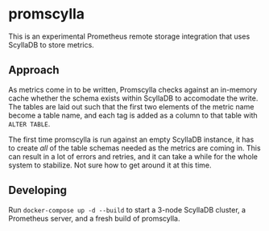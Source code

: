 promscylla
==========

This is an experimental Prometheus remote storage integration that uses
ScyllaDB to store metrics.

## Approach

As metrics come in to be written, Promscylla checks against an in-memory cache
whether the schema exists within ScyllaDB to accomodate the write. The tables
are laid out such that the first two elements of the metric name become a
table name, and each tag is added as a column to that table with `ALTER TABLE`.

The first time promscylla is run against an empty ScyllaDB instance, it has to
create _all_ of the table schemas needed as the metrics are coming in. This can
result in a lot of errors and retries, and it can take a while for the whole
system to stabilize. Not sure how to get around it at this time.

## Developing

Run `docker-compose up -d --build` to start a 3-node ScyllaDB cluster, a 
Prometheus server, and a fresh build of promscylla.
